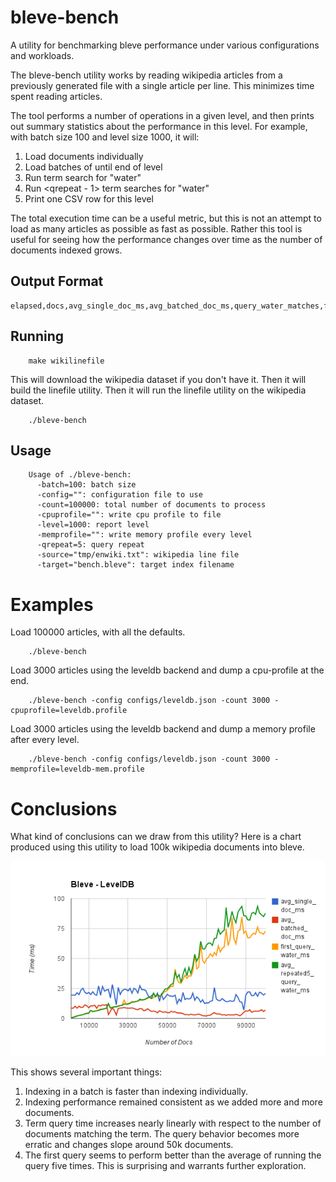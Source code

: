 # bleve-bench

A utility for benchmarking bleve performance under various configurations and workloads.

The bleve-bench utility works by reading wikipedia articles from a previously generated file with a single article per line.  This minimizes time spent reading articles.

The tool performs a number of operations in a given level, and then prints out summary statistics about the performance in this level.  For example, with batch size 100 and level size 1000, it will:

1.  Load <batch size> documents individually
2.  Load batches of <batch size> until end of level
3.  Run term search for "water"
4.  Run <qrepeat - 1> term searches for "water"
5.  Print one CSV row for this level

The total execution time can be a useful metric, but this is not an attempt to load as many articles as possible as fast as possible.  Rather this tool is useful for seeing how the performance changes over time as the number of documents indexed grows.

## Output Format

```
elapsed,docs,avg_single_doc_ms,avg_batched_doc_ms,query_water_matches,first_query_water_ms,avg_repeated5_query_water_ms
```

## Running

		make wikilinefile

This will download the wikipedia dataset if you don't have it.  Then it will build the linefile utility.  Then it will run the linefile utility on the wikipedia dataset.

		./bleve-bench

## Usage

		Usage of ./bleve-bench:
		  -batch=100: batch size
		  -config="": configuration file to use
		  -count=100000: total number of documents to process
		  -cpuprofile="": write cpu profile to file
		  -level=1000: report level
		  -memprofile="": write memory profile every level
		  -qrepeat=5: query repeat
		  -source="tmp/enwiki.txt": wikipedia line file
		  -target="bench.bleve": target index filename

# Examples

Load 100000 articles, with all the defaults.

		./bleve-bench

Load 3000 articles using the leveldb backend and dump a cpu-profile at the end.

		./bleve-bench -config configs/leveldb.json -count 3000 -cpuprofile=leveldb.profile

Load 3000 articles using the leveldb backend and dump a memory profile after every level.

		./bleve-bench -config configs/leveldb.json -count 3000 -memprofile=leveldb-mem.profile

# Conclusions

What kind of conclusions can we draw from this utility?  Here is a chart produced using this utility to load 100k wikipedia documents into bleve.

![](docs/leveldb-100kdocs.png)

This shows several important things:

1.  Indexing in a batch is faster than indexing individually.
2.  Indexing performance remained consistent as we added more and more documents.
3.  Term query time increases nearly linearly with respect to the number of documents matching the term.  The query behavior becomes more erratic and changes slope around 50k documents.
4.  The first query seems to perform better than the average of running the query five times.  This is surprising and warrants further exploration.